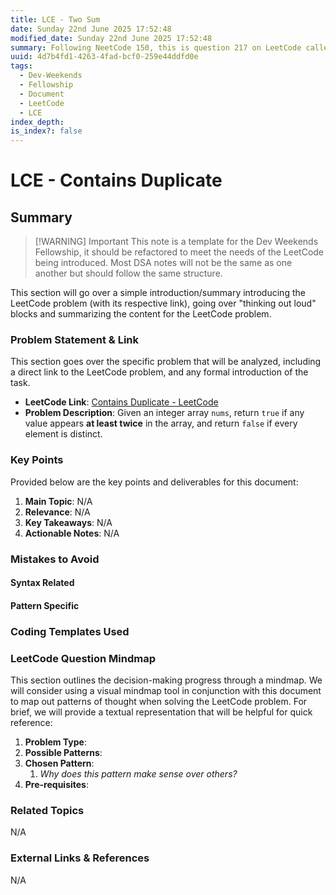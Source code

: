 ```yaml
---
title: LCE - Two Sum
date: Sunday 22nd June 2025 17:52:48
modified_date: Sunday 22nd June 2025 17:52:48
summary: Following NeetCode 150, this is question 217 on LeetCode called "Contains Duplicate".
uuid: 4d7b4fd1-4263-4fad-bcf0-259e44ddfd0e
tags:
  - Dev-Weekends
  - Fellowship
  - Document
  - LeetCode
  - LCE
index_depth: 
is_index?: false
---
```


# LCE - Contains Duplicate

## Summary

> [!WARNING] Important
> This note is a template for the Dev Weekends Fellowship, it should be refactored to meet the needs of the LeetCode being introduced. Most DSA notes will not be the same as one another but should follow the same structure.

This section will go over a simple introduction/summary introducing the LeetCode problem (with its respective link), going over "thinking out loud" blocks and summarizing the content for the LeetCode problem.


### Problem Statement & Link

This section goes over the specific problem that will be analyzed, including a direct link to the LeetCode problem, and any formal introduction of the task.

- **LeetCode Link**: [Contains Duplicate - LeetCode](https://leetcode.com/problems/contains-duplicate/description/)
- **Problem Description**: Given an integer array `nums`, return `true` if any value appears **at least twice** in the array, and return `false` if every element is distinct.

### Key Points
Provided below are the key points and deliverables for this document:
1. **Main Topic**: N/A
2. **Relevance**: N/A
3. **Key Takeaways**: N/A
4. **Actionable Notes**: N/A

### Mistakes to Avoid

#### Syntax Related

#### Pattern Specific

### Coding Templates Used

### LeetCode Question Mindmap

This section outlines the decision-making progress through a mindmap. We will consider using a visual mindmap tool in conjunction with this document to map out patterns of thought when solving the LeetCode problem. For brief, we will provide a textual representation that will be helpful for quick reference:
1. **Problem Type**:
2. **Possible Patterns**:
3. **Chosen Pattern**:
	1. *Why does this pattern make sense over others?*
4. **Pre-requisites**:

### Related Topics
N/A

### External Links & References
N/A
